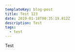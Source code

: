 ```yaml
---
templateKey: blog-post
title: Test 123
date: 2019-01-18T00:35:19.812Z
description: Test
tags:
  - test
---
```

Test
